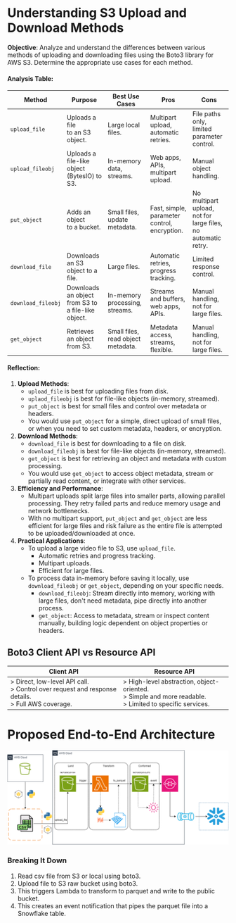 # Understanding S3 Upload and Download Methods

**Objective**: Analyze and understand the differences between various methods of uploading and downloading files using the Boto3 library for AWS S3. Determine the appropriate use cases for each method.

#### Analysis Table:

| **Method**         | **Purpose** | **Best Use Cases** | **Pros** | **Cons** |
| ------------------ | ----------- | ------------------ | -------- | -------- |
| `upload_file`      | Uploads a file <br>to an S3 object. | Large local files. | Multipart upload, <br>automatic retries. | File paths only, <br>limited parameter <br>control.         |
| `upload_fileobj`   | Uploads a file-like <br>object (BytesIO) to S3. | In-memory data, <br>streams. | Web apps, APIs, <br>multipart upload. | Manual object handling. |
| `put_object`       | Adds an object <br>to a bucket. | Small files, <br>update metadata. | Fast, simple, <br>parameter control, <br>encryption. | No multipart upload, <br>not for large files, <br>no automatic retry.         |
| `download_file`    | Downloads an S3 <br>object to a file. | Large files. | Automatic retries, <br>progress tracking. | Limited response control. |
| `download_fileobj` | Downloads an object <br>from S3 to a file-like <br>object. | In-memory processing, <br>streams. | Streams and buffers, <br>web apps, APIs. | Manual handling, <br>not for large files. |
| `get_object`       | Retrieves an object <br>from S3. | Small files, <br>read object metadata. | Metadata access, streams, <br>flexible. | Manual handling, <br>not for large files. |

#### Reflection:

1. **Upload Methods**:
   - `upload_file` is best for uploading files from disk.
   - `uplaod_fileobj` is best for file-like objects (in-memory, streamed).
   - `put_object` is best for small files and control over metadata or headers.
   - You would use `put_object` for a simple, direct upload of small files, or when you need to set custom metadata, headers, or encryption.
2. **Download Methods**:
   - `download_file` is best for downloading to a file on disk.
   - `download_fileobj` is best for file-like objects (in-memory, streamed).
   - `get_object` is best for retrieving an object and metadata with custom processing.
   - You would use `get_object` to access object metadata, stream or partially read content, or integrate with other services.
3. **Efficiency and Performance**:
   - Multipart uploads split large files into smaller parts, allowing parallel processing. They retry failed parts and reduce memory usage and network bottlenecks.
   - With no multipart support, `put_object` and `get_object` are less efficient for large files and risk failure as the entire file is attempted to be uploaded/downloaded at once.
4. **Practical Applications**:
   - To upload a large video file to S3, use `upload_file`.
        - Automatic retries and progress tracking.
        - Multipart uploads.
        - Efficient for large files.
   - To process data in-memory before saving it locally, use `download_fileobj` or `get_object`, depending on your specific needs. 
        - `download_fileobj`: Stream directly into memory, working with large files, don't need metadata, pipe directly into another process.
        - `get_object`: Access to metadata, stream or inspect content manually, building logic dependent on object properties or headers.
    
## Boto3 Client API vs Resource API
| **Client API** | **Resource API** |
| -------------- | ---------------- |
| > Direct, low-level API call.<br>> Control over request and response details.<br>> Full AWS coverage.| > High-level abstraction, object-oriented. <br>> Simple and more readable.<br>> Limited to specific services. |
# Proposed End-to-End Architecture
![image](w6-s3-snowpipe.png)

### Breaking It Down
1. Read csv file from S3 or local using boto3.
2. Upload file to S3 raw bucket using boto3.
3. This triggers Lambda to transform to parquet and write to the public bucket.
4. This creates an event notification that pipes the parquet file into a Snowflake table.
